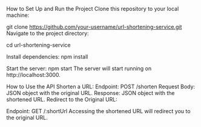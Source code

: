 How to Set Up and Run the Project
Clone this repository to your local machine:

git clone https://github.com/your-username/url-shortening-service.git
Navigate to the project directory:

cd url-shortening-service

Install dependencies:
npm install

Start the server:
npm start
The server will start running on http://localhost:3000.

How to Use the API
Shorten a URL:
Endpoint: POST /shorten
Request Body: JSON object with the original URL.
Response: JSON object with the shortened URL.
Redirect to the Original URL:

Endpoint: GET /:shortUrl
Accessing the shortened URL will redirect you to the original URL.

